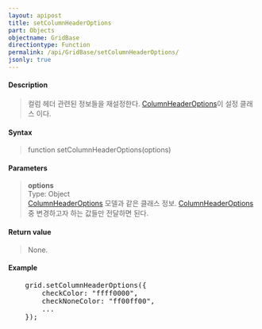 ```yaml
---
layout: apipost
title: setColumnHeaderOptions
part: Objects
objectname: GridBase
directiontype: Function
permalink: /api/GridBase/setColumnHeaderOptions/
jsonly: true
---
```



#### Description

> 컬럼 헤더 관련된 정보들을 재설정한다. [ColumnHeaderOptions](/api/types/ColumnHeaderOptions/)이 설정 클래스 이다.

#### Syntax

> function setColumnHeaderOptions(options)

#### Parameters

> **options**  
> Type: Object  
> [ColumnHeaderOptions](/api/types/ColumnHeaderOptions/) 모델과 같은 클래스 정보. [ColumnHeaderOptions](/api/types/ColumnHeaderOptions/) 중 변경하고자 하는 값들만 전달하면 된다.    

#### Return value

> None.

#### Example

<pre class="prettyprint">
    grid.setColumnHeaderOptions({
        checkColor: "ffff0000",
        checkNoneColor: "ff00ff00",
        ...
    });
</pre>

